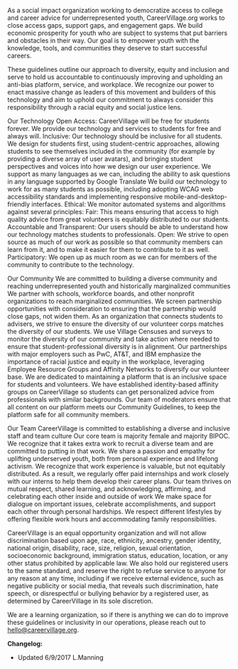 As a social impact organization working to democratize access to college and career advice for underrepresented youth, CareerVillage.org works to close access gaps, support gaps, and engagement gaps. We build economic prosperity for youth who are subject to systems that put barriers and obstacles in their way. Our goal is to empower youth with the knowledge, tools, and communities they deserve to start successful careers.

These guidelines outline our approach to diversity, equity and inclusion and serve to hold us accountable to continuously improving and upholding an anti-bias platform, service, and workplace. We recognize our power to enact massive change as leaders of this movement and builders of this technology and aim to uphold our commitment to always consider this responsibility through a racial equity and social justice lens.

Our Technology
Open Access: CareerVillage will be free for students forever.
We provide our technology and services to students for free and always will.
Inclusive: Our technology should be inclusive for all students.
We design for students first, using student-centric approaches, allowing students to see themselves included in the community (for example by providing a diverse array of user avatars), and bringing student perspectives and voices into how we design our user experience.
We support as many languages as we can, including the ability to ask questions in any language supported by Google Translate
We build our technology to work for as many students as possible, including adopting WCAG web accessibility standards and implementing responsive mobile-and-desktop-friendly interfaces.
Ethical: We monitor automated systems and algorithms against several principles:
Fair: This means ensuring that access to high quality advice from great volunteers is equitably distributed to our students.
Accountable and Transparent: Our users should be able to understand how our technology matches students to professionals.
Open: We strive to open source as much of our work as possible so that community members can learn from it, and to make it easier for them to contribute to it as well.
Participatory: We open up as much room as we can for members of the community to contribute to the technology.

Our Community
We are committed to building a diverse community and reaching underrepresented youth and historically marginalized communities
We partner with schools, workforce boards, and other nonprofit organizations to reach marginalized communities. We screen partnership opportunities with consideration to ensuring that the partnership would close gaps, not widen them.
As an organization that connects students to advisers, we strive to ensure the diversity of our volunteer corps matches the diversity of our students.
We use Village Censuses and surveys to monitor the diversity of our community and take action where needed to ensure that student-professional diversity is in alignment.
Our partnerships with major employers such as PwC, AT&T, and IBM emphasize the importance of racial justice and equity in the workplace, leveraging Employee Resource Groups and Affinity Networks to diversify our volunteer base.
We are dedicated to maintaining a platform that is an inclusive space for students and volunteers.
We have established identity-based affinity groups on CareerVillage so students can get personalized advice from professionals with similar backgrounds.
Our team of moderators ensure that all content on our platform meets our Community Guidelines, to keep the platform safe for all community members.

Our Team
CareerVillage is committed to establishing a diverse and inclusive staff and team culture
Our core team is majority  female and majority BIPOC. We recognize that it takes extra work to recruit a diverse team and are committed to putting in that work. We share a passion and empathy for uplifting underserved youth, both from personal experience and lifelong activism.
We recognize that work experience is valuable, but not equitably distributed. As a result, we regularly offer paid internships and work closely with our interns to help them develop their career plans.
Our team thrives on mutual respect, shared learning, and acknowledging, affirming, and celebrating each other inside and outside of work
We make space for dialogue on important issues, celebrate accomplishments, and support each other through personal hardships.
We respect different lifestyles by offering flexible work hours and accommodating family responsibilities.

CareerVillage is an equal opportunity organization and will not allow discrimination based upon age, race, ethnicity, ancestry, gender identity, national origin, disability, race, size, religion, sexual orientation, socioeconomic background, immigration status, education, location, or any other status prohibited by applicable law. We also hold our registered users to the same standard, and reserve the right to refuse service to anyone for any reason at any time, including if we receive external evidence, such as negative publicity or social media, that reveals such discrimination, hate speech, or disrespectful or bullying behavior by a registered user, as determined by CareerVillage in its sole discretion.

We are a learning organization, so if there is anything we can do to improve these guidelines or inclusivity in our operations, please reach out to hello@careervillage.org. 
 
**Changelog:**
- Updated 6/9/2017 L.Manning
